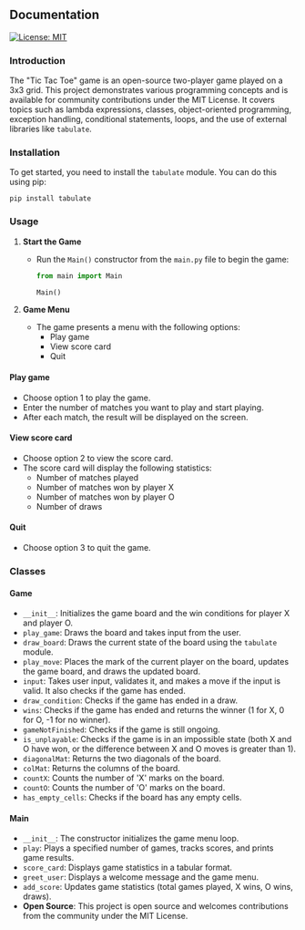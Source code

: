 ## Documentation
[![License: MIT](https://img.shields.io/badge/License-MIT-yellow.svg)](https://opensource.org/licenses/MIT)

### Introduction

The "Tic Tac Toe" game is an open-source two-player game played on a 3x3 grid. This project demonstrates various programming concepts and is available for community contributions under the MIT License. It covers topics such as lambda expressions, classes, object-oriented programming, exception handling, conditional statements, loops, and the use of external libraries like `tabulate`.

### Installation

To get started, you need to install the `tabulate` module. You can do this using pip:

```
pip install tabulate
```

### Usage

1. **Start the Game**
   - Run the `Main()` constructor from the `main.py` file to begin the game:

     ```python
     from main import Main

     Main()
     ```

2. **Game Menu**
   - The game presents a menu with the following options:
     - Play game
     - View score card
     - Quit

#### Play game

- Choose option 1 to play the game.
- Enter the number of matches you want to play and start playing.
- After each match, the result will be displayed on the screen.

#### View score card

- Choose option 2 to view the score card.
- The score card will display the following statistics:
  - Number of matches played
  - Number of matches won by player X
  - Number of matches won by player O
  - Number of draws

#### Quit

- Choose option 3 to quit the game.

### Classes

#### Game

- `__init__`: Initializes the game board and the win conditions for player X and player O.
- `play_game`: Draws the board and takes input from the user.
- `draw_board`: Draws the current state of the board using the `tabulate` module.
- `play_move`: Places the mark of the current player on the board, updates the game board, and draws the updated board.
- `input`: Takes user input, validates it, and makes a move if the input is valid. It also checks if the game has ended.
- `draw_condition`: Checks if the game has ended in a draw.
- `wins`: Checks if the game has ended and returns the winner (1 for X, 0 for O, -1 for no winner).
- `gameNotFinished`: Checks if the game is still ongoing.
- `is_unplayable`: Checks if the game is in an impossible state (both X and O have won, or the difference between X and O moves is greater than 1).
- `diagonalMat`: Returns the two diagonals of the board.
- `colMat`: Returns the columns of the board.
- `countX`: Counts the number of 'X' marks on the board.
- `countO`: Counts the number of 'O' marks on the board.
- `has_empty_cells`: Checks if the board has any empty cells.

#### Main

- `__init__`: The constructor initializes the game menu loop.
- `play`: Plays a specified number of games, tracks scores, and prints game results.
- `score_card`: Displays game statistics in a tabular format.
- `greet_user`: Displays a welcome message and the game menu.
- `add_score`: Updates game statistics (total games played, X wins, O wins, draws).
- **Open Source**: This project is open source and welcomes contributions from the community under the MIT License.
